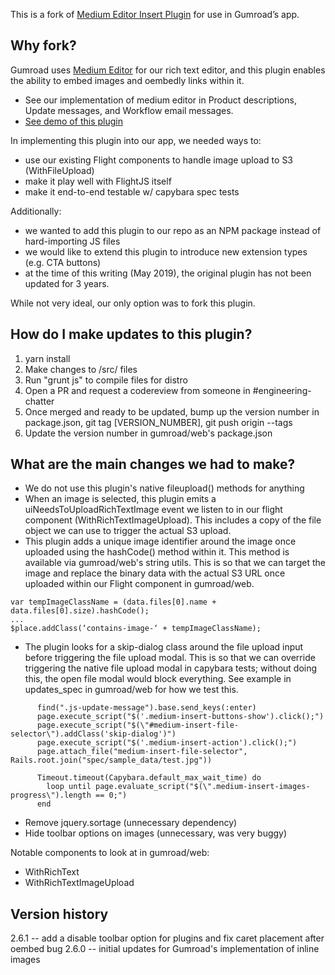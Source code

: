 This is a fork of [Medium Editor Insert Plugin](https://github.com/orthes/medium-editor-insert-plugin) for use in Gumroad’s app.

## Why fork?
Gumroad uses [Medium Editor](https://github.com/yabwe/medium-editor) for our rich text editor, and this plugin enables the ability to embed images and oembedly links within it.

- See our implementation of medium editor in Product descriptions, Update messages, and Workflow email messages.
- [See demo of this plugin](http://orthes.github.io/medium-editor-insert-plugin)

In implementing this plugin into our app, we needed ways to:
- use our existing Flight components to handle image upload to S3 (WithFileUpload)
- make it play well with FlightJS itself
- make it end-to-end testable w/ capybara spec tests

Additionally:
- we wanted to add this plugin to our repo as an NPM package instead of hard-importing JS files
- we would like to extend this plugin to introduce new extension types (e.g. CTA buttons)
- at the time of this writing (May 2019), the original plugin has not been updated for 3 years.

While not very ideal, our only option was to fork this plugin.

## How do I make updates to this plugin?

1) yarn install
1) Make changes to /src/ files
3) Run "grunt js" to compile files for distro
4) Open a PR and request a codereview from someone in #engineering-chatter
5) Once merged and ready to be updated, bump up the version number in package.json, git tag [VERSION_NUMBER], git push origin --tags
6) Update the version number in gumroad/web's package.json

## What are the main changes we had to make?

- We do not use this plugin's native fileupload() methods for anything
- When an image is selected, this plugin emits a uiNeedsToUploadRichTextImage event we listen to in our flight component (WithRichTextImageUpload). This includes a copy of the file object we can use to trigger the actual S3 upload.
- This plugin adds a unique image identifier around the image once uploaded using the hashCode() method within it. This method is available via gumroad/web's string utils. This is so that we can target the image and replace the binary data with the actual S3 URL once uploaded within our Flight component in gumroad/web.

```
var tempImageClassName = (data.files[0].name + data.files[0].size).hashCode();
...
$place.addClass(‘contains-image-‘ + tempImageClassName);
```
- The plugin looks for a skip-dialog class around the file upload input before triggering the file upload modal. This is so that we can override triggering the native file upload modal in capybara tests; without doing this, the open file modal would block everything. See example in updates_spec in gumroad/web for how we test this.
```
      find(".js-update-message").base.send_keys(:enter)
      page.execute_script("$('.medium-insert-buttons-show').click();")
      page.execute_script("$(\"#medium-insert-file-selector\").addClass('skip-dialog')")
      page.execute_script("$('.medium-insert-action').click();")
      page.attach_file("medium-insert-file-selector", Rails.root.join("spec/sample_data/test.jpg"))

      Timeout.timeout(Capybara.default_max_wait_time) do
        loop until page.evaluate_script("$(\".medium-insert-images-progress\").length == 0;")
      end

```
- Remove jquery.sortage (unnecessary dependency)
- Hide toolbar options on images (unnecessary, was very buggy)

Notable components to look at in gumroad/web:
- WithRichText
- WithRichTextImageUpload

## Version history

2.6.1 -- add a disable toolbar option for plugins and fix caret placement after oembed bug
2.6.0 -- initial updates for Gumroad's implementation of inline images
